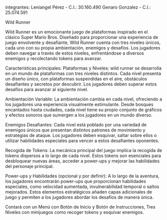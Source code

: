 integrantes:
Leniangel Pérez - C.I.: 30.160.490
Genaro Gonzalez - C.I.: 25.074.591

Wild Runner

Wild Runner es un emocionante juego de plataformas inspirado en el clásico Super Mario Bros. Diseñado para proporcionar una experiencia de juego envolvente y desafiante, Wild Runner cuenta con tres niveles únicos, cada uno con su propia ambientación, enemigos y desafíos. Los jugadores deben navegar a través de estos niveles, enfrentándose a diversos enemigos y recolectando tokens para avanzar.

Características principales:
Plataformas y Niveles: wild runner se desarrolla en un mundo de plataformas con tres niveles distintos. Cada nivel presenta un diseño único, con plataformas suspendidas en el aire, obstáculos desafiantes y secretos por descubrir. Los jugadores deben superar estos desafíos para avanzar al siguiente nivel.

Ambientación Variable: La ambientación cambia en cada nivel, ofreciendo a los jugadores una experiencia visualmente estimulante. Desde bosques encantados hasta ciudades, cada nivel tiene su propio conjunto de gráficos y efectos sonoros que sumergen a los jugadores en un mundo diverso.

Enemigos Desafiantes: Cada nivel está poblado por una variedad de enemigos únicos que presentan distintos patrones de movimiento y estrategias de ataque. Los jugadores deben esquivar, saltar sobre ellos o utilizar habilidades especiales para vencer a estos desafiantes oponentes.

Recogida de Tokens: La mecánica principal del juego implica la recogida de tokens dispersos a lo largo de cada nivel. Estos tokens son esenciales para desbloquear nuevas áreas, acceder a power-ups y mejorar las habilidades del personaje principal.

Power-ups y Habilidades (opcional y por definir): A lo largo de la aventura, los jugadores encontrarán power-ups que proporcionan habilidades especiales, como velocidad aumentada, invulnerabilidad temporal o saltos mejorados. Estos elementos estratégicos añaden capas adicionales de juego y permiten a los jugadores abordar los desafíos de manera única.

Contará con un Menú con Botón de Inicio y Botón de Instrucciones, Tres Niveles con minijuegos como recoger tokens y esquivar enemigos.
